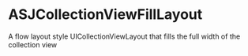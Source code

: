 # ASJCollectionViewFillLayout
A flow layout style UICollectionViewLayout that fills the full width of the collection view
